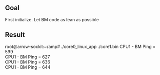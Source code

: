 
## Goal 
 First initialize. Let BM code as lean as possible

## Result 

root@arrow-sockit:~/amp# ./core0_linux_app  ./core1.bin
CPU1 - BM Ping = 599  
CPU1 - BM Ping = 627  
CPU1 - BM Ping = 636    
CPU1 - BM Ping = 644  

